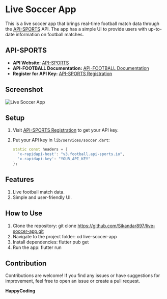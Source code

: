 
# Live Soccer App

This is a live soccer app that brings real-time football match data through the [API-SPORTS](https://api-sports.io/) API. The app has a simple UI to provide users with up-to-date information on football matches.

## API-SPORTS

- **API Website:** [API-SPORTS](https://api-sports.io/)
- **API-FOOTBALL Documentation:** [API-FOOTBALL Documentation](https://api-sports.io/documentation/football/v3)
- **Register for API Key:** [API-SPORTS Registration](https://dashboard.api-football.com/profile?access)

## Screenshot
![Live Soccer App](https://github.com/Sikandar897/live_scores_app/blob/main/assets/screenshot.png)

## Setup

1. Visit [API-SPORTS Registration](https://dashboard.api-football.com/profile?access) to get your API key.
2. Put your API key in `lib/services/soccer.dart`:

   ```dart
   static const headers = {
     'x-rapidapi-host': "v3.football.api-sports.io",
     'x-rapidapi-key': "YOUR_API_KEY"
   };
## Features
1. Live football match data.
2. Simple and user-friendly UI.

## How to Use
1. Clone the repository:
git clone https://github.com/Sikandar897/live-soccer-app.git
2. Navigate to the project folder:
cd live-soccer-app
3. Install dependencies:
flutter pub get
4. Run the app:
flutter run
## Contribution
Contributions are welcome! If you find any issues or have suggestions for improvement, feel free to open an issue or create a pull request.

**HappyCoding**
